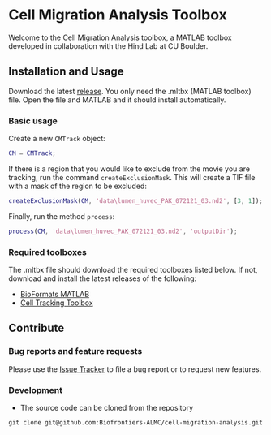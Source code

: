 # Cell Migration Analysis Toolbox

Welcome to the Cell Migration Analysis toolbox, a MATLAB toolbox developed in collaboration with the Hind Lab at CU Boulder.

## Installation and Usage

Download the latest [release](https://github.com/Biofrontiers-ALMC/cell-migration-analysis/releases). You only need the .mltbx (MATLAB toolbox) file. Open the file and MATLAB and it should install automatically.

### Basic usage

Create a new ``CMTrack`` object:
```matlab
CM = CMTrack;
```

If there is a region that you would like to exclude from the movie you are tracking, run the command ``createExclusionMask``. This will create a TIF file with a mask of the region to be excluded:
```matlab
createExclusionMask(CM, 'data\lumen_huvec_PAK_072121_03.nd2', [3, 1]);
```

Finally, run the method ``process``:
```matlab
process(CM, 'data\lumen_huvec_PAK_072121_03.nd2', 'outputDir');
```

### Required toolboxes
The .mltbx file should download the required toolboxes listed below. If not, download and install the latest releases of the following:
* [BioFormats MATLAB](https://github.com/Biofrontiers-ALMC/bioformats-matlab/releases)
* [Cell Tracking Toolbox](https://github.com/Biofrontiers-ALMC/cell-tracking-toolbox/releases/tag/v2.0.1)

## Contribute

### Bug reports and feature requests

Please use the [Issue Tracker](https://github.com/Biofrontiers-ALMC/cell-migration-analysis/issues) to file a bug report or to request new features.

### Development 

- The source code can be cloned from the repository
```git
git clone git@github.com:Biofrontiers-ALMC/cell-migration-analysis.git
```


